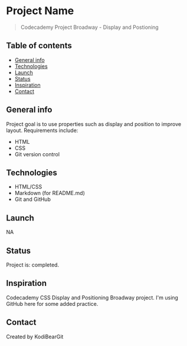 # Project Name
> Codecademy Project Broadway - Display and Postioning

## Table of contents
* [General info](#general-info)
* [Technologies](#technologies)
* [Launch](#launch)
* [Status](#status)
* [Inspiration](#inspiration)
* [Contact](#contact)

## General info
Project goal is to use properties such as display and position to improve layout. Requirements include:
* HTML 
* CSS
* Git version control

## Technologies
* HTML/CSS
* Markdown (for README.md)
* Git and GitHub

## Launch
NA

## Status
Project is: completed.

## Inspiration
Codecademy CSS Display and Positioning Broadway project.  I'm using GitHub here for some added practice.

## Contact
Created by KodiBearGit